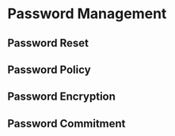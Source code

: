# Password Management

## Password Reset

## Password Policy

## Password Encryption

## Password Commitment
